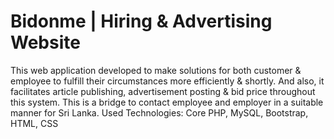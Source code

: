 # Bidonme | Hiring & Advertising Website

This web application developed to make solutions for both customer & employee to fulfill their circumstances more efficiently & shortly. And also, it facilitates article publishing, advertisement posting & bid price throughout this system. This is a bridge to contact employee and employer in a suitable manner for Sri Lanka.
Used Technologies: Core PHP, MySQL, Bootstrap, HTML, CSS
